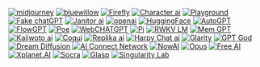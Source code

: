 [![midjourney](https://invidget.switchblade.xyz/midjourney)](https://discord.gg/midjourney)
[![bluewillow](https://invidget.switchblade.xyz/bluewillow)](https://discord.gg/bluewillow)
[![Firefly](https://invidget.switchblade.xyz/YJE3z8bK)](https://discord.gg/YJE3z8bK)
[![Character ai](https://invidget.switchblade.xyz/characterai)](https://discord.gg/characterai)
[![Playground](https://invidget.switchblade.xyz/63XZsH2Y)](https://discord.gg/63XZsH2Y)
[![Fake chatGPT](https://invidget.switchblade.xyz/b4YaeTsa)](https://discord.gg/b4YaeTsa)
[![Janitor ai](https://invidget.switchblade.xyz/janitorai)](https://discord.gg/janitorai)
[![openai](https://invidget.switchblade.xyz/openai)](https://discord.gg/openai)
[![HuggingFace](https://invidget.switchblade.xyz/hugging-face-879548962464493619)](https://discord.gg/hugging-face-879548962464493619)
[![AutoGPT](https://invidget.switchblade.xyz/autogpt)](https://discord.gg/autogpt)
[![FlowGPT](https://invidget.switchblade.xyz/flowgpt)](https://discord.gg/flowgpt)
[![Poe](https://invidget.switchblade.xyz/8Jq45eBH)](https://discord.gg/8Jq45eBH)
[![WebCHATGPT](https://invidget.switchblade.xyz/JKpfRTEZ)](https://discord.gg/JKpfRTEZ)
[![Pi](https://invidget.switchblade.xyz/RUsRK82D)](https://discord.gg/RUsRK82D)
[![RWKV LM](https://invidget.switchblade.xyz/TpzqfSNfc2)](https://discord.gg/TpzqfSNfc2)
[![Mem GPT](https://invidget.switchblade.xyz/8MtgXxP5)](https://discord.gg/8MtgXxP5)
[![Kajiwoto ai](https://invidget.switchblade.xyz/usBPVFg)](https://discord.gg/usBPVFg)
[![Coqui](https://invidget.switchblade.xyz/G5dxVH9Kdp)](https://discord.gg/G5dxVH9Kdp)
[![Replika ai](https://invidget.switchblade.xyz/MzV2Jr9uhD)](https://discord.gg/MzV2Jr9uhD)
[![Harpy Chat ai](https://invidget.switchblade.xyz/EcNSKX4qMQ)](https://discord.gg/EcNSKX4qMQ)
[![Glarity](https://invidget.switchblade.xyz/nxrQzfvX)](https://discord.gg/nxrQzfvX)
[![GPT God](https://invidget.switchblade.xyz/6A6BDm4a)](https://discord.gg/6A6BDm4a)
[![Dream Diffusion](https://invidget.switchblade.xyz/2m7tRQpDja)](https://discord.gg/2m7tRQpDja)
[![AI Connect Network](https://invidget.switchblade.xyz/cMFS5ZZXj8)](https://discord.gg/cMFS5ZZXj8)
[![NowAI](https://invidget.switchblade.xyz/nowai)](https://discord.gg/nowai)
[![Opus](https://invidget.switchblade.xyz/McEyvETc)](https://discord.gg/McEyvETc)
[![Free AI](https://invidget.switchblade.xyz/t9fKYUpjAh)](https://discord.gg/t9fKYUpjAh)
[![Xplanet.AI](https://invidget.switchblade.xyz/PsSUKeURRn)](https://discord.gg/PsSUKeURRn)
[![Socra](https://invidget.switchblade.xyz/PH6pkDD3)](https://discord.gg/PH6pkDD3)
[![Glasp](https://invidget.switchblade.xyz/GRbFsGwTNN)](https://discord.com/invite/GRbFsGwTNN)
[![Singularity Lab](https://invidget.switchblade.xyz/jc4xtF58Ve)](https://discord.gg/jc4xtF58Ve)

